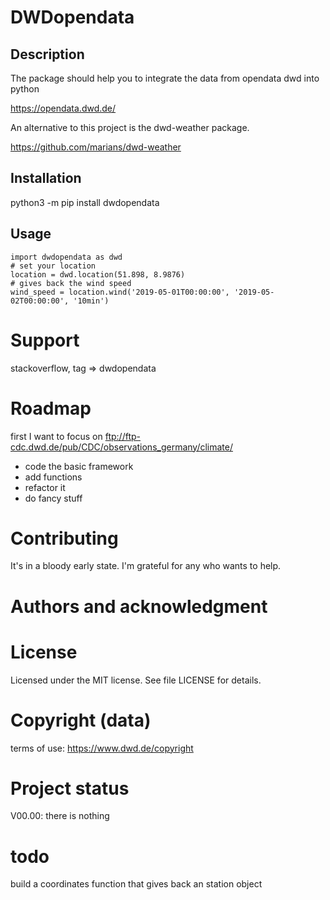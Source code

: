 # DWDopendata

## Description
The package should help you to integrate the data from opendata dwd into python

https://opendata.dwd.de/

An alternative to this project is the dwd-weather package.

https://github.com/marians/dwd-weather

## Installation
python3 -m pip install dwdopendata

## Usage
```
import dwdopendata as dwd
# set your location
location = dwd.location(51.898, 8.9876)
# gives back the wind speed
wind_speed = location.wind('2019-05-01T00:00:00', '2019-05-02T00:00:00', '10min')
```

# Support
stackoverflow, tag => dwdopendata 


# Roadmap
first I want to focus on ftp://ftp-cdc.dwd.de/pub/CDC/observations_germany/climate/
* code the basic framework
* add functions
* refactor it
* do fancy stuff

# Contributing
It's in a bloody early state. I'm grateful for any who wants to help.



# Authors and acknowledgment


# License
Licensed under the MIT license. See file LICENSE for details.

# Copyright (data)
terms of use: https://www.dwd.de/copyright

# Project status

V00.00: there is nothing

# todo
build a coordinates function that gives back an station object
